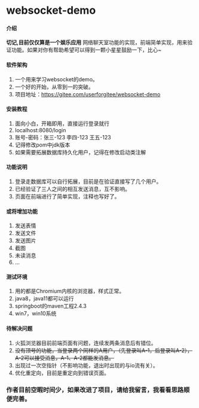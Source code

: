 # websocket-demo

#### 介绍
**切记,目前仅仅算是一个娱乐应用**
网络聊天室功能的实现，前端简单实现，用来验证功能。如果对你有帮助希望可以得到一颗小星星鼓励一下，比心~

#### 软件架构
1.  一个用来学习websocket的demo。
2.  一个好的开始，从零到一的突破。
3.  项目地址：https://gitee.com/userforgitee/websocket-demo

#### 安装教程

1.  面向小白，开箱即用，直接运行登录就行
2.  localhost:8080/login
3.  账号-密码：张三-123 李四-123 王五-123
4.  记得修改pom中jdk版本
5.  如果需要拓展数据库持久化用户，记得在修改启动类注解

#### 功能说明

1.  登录走数据库可以自行拓展，目前是在验证直接写了几个用户。
2.  已经验证了三人之间的相互发送消息，互不影响。
3.  页面在前端进行了简单实现，注释也写好了。

####  或将增加功能

1.  发送表情
2.  发送文件
3.  发送图片
4.  截图
5.  未读消息
6.  ...

#### 测试环境

1.  用的都是Chromium内核的浏览器，样式正常。
2.  java8，java11都可以运行
3.  springboot的maven工程2.4.3
4.  win7，win10系统


#### 待解决问题
1. 火狐浏览器目前前端页面有问题，连续发两条消息后有错位。
2. ~~没有顶号的功能，当登录两个同样的A用户，（先登录叫A-1，后登录叫A-2），A-2可以接受消息，A-1、A-2都能发消息。~~
3. 出现过一次空指针（不影响功能，退出时出现的与io流有关）。
4. 优化重定向，目前是重定向到错误页面。


### 作者目前空暇时间少，如果改进了项目，请给我留言，我看看思路顺便完善。


